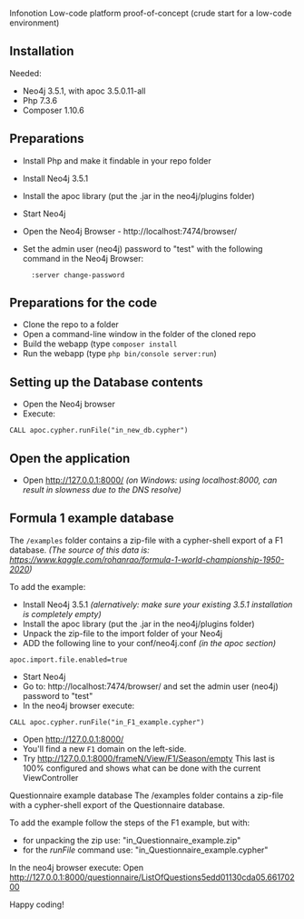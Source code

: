 Infonotion
Low-code platform proof-of-concept (crude start for a low-code environment)

Installation
---
Needed:
- Neo4j 3.5.1, with apoc 3.5.0.11-all
- Php 7.3.6
- Composer 1.10.6

Preparations
---
- Install Php and make it findable in your repo folder
- Install Neo4j 3.5.1
- Install the apoc library (put the .jar in the neo4j/plugins folder)
- Start Neo4j
- Open the Neo4j Browser - http://localhost:7474/browser/ 
- Set the admin user (neo4j) password to "test" with the following command in the Neo4j Browser:  

		:server change-password

Preparations for the code
---
- Clone the repo to a folder
- Open a command-line window in the folder of the cloned repo
- Build the webapp (type ```composer install ```
- Run the webapp (type ```php bin/console server:run```)

Setting up the Database contents
---
- Open the Neo4j browser
- Execute:
```
CALL apoc.cypher.runFile("in_new_db.cypher")
```

Open the application
---
- Open http://127.0.0.1:8000/
*(on Windows: using localhost:8000, can result in slowness due to the DNS resolve)*

Formula 1 example database
---
The ```/examples``` folder contains a zip-file with a cypher-shell export of a F1 database.
*(The source of this data is: https://www.kaggle.com/rohanrao/formula-1-world-championship-1950-2020)*

To add the example:
- Install Neo4j 3.5.1 *(alernatively: make sure your existing 3.5.1 installation is completely empty)*
- Install the apoc library (put the .jar in the neo4j/plugins folder)
- Unpack the zip-file to the import folder of your Neo4j
- ADD the following line to your conf/neo4j.conf *(in the apoc section)*
```
apoc.import.file.enabled=true
```
- Start Neo4j
- Go to: http://localhost:7474/browser/ and set the admin user (neo4j) password to "test"
- In the neo4j browser execute:
```
CALL apoc.cypher.runFile("in_F1_example.cypher")
```
- Open http://127.0.0.1:8000/
- You'll find a new ```F1``` domain on the left-side.
- Try http://127.0.0.1:8000/frameN/View/F1/Season/empty 
This last is 100% configured and shows what can be done with the current ViewController

Questionnaire example database
The /examples folder contains a zip-file with a cypher-shell export of the Questionnaire database.

To add the example follow the steps of the F1 example, but with:
- for unpacking the zip use: "in_Questionnaire_example.zip"
- for the *runFile* command use: "in_Questionnaire_example.cypher"

In the neo4j browser execute:
Open http://127.0.0.1:8000/questionnaire/ListOfQuestions5edd01130cda05.66170200

Happy coding!
